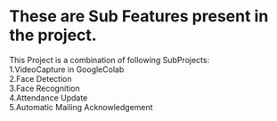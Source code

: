 # These are Sub Features present in the project.
This Project is a combination of following SubProjects:   <br>
1.VideoCapture in GoogleColab                             <br>
2.Face Detection                                          <br>
3.Face Recognition                                        <br>
4.Attendance Update                                       <br>
5.Automatic Mailing Acknowledgement                       <br>
